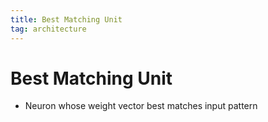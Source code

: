 ```yaml
---
title: Best Matching Unit
tag: architecture
---
```


# Best Matching Unit
- Neuron whose weight vector best matches input pattern










































